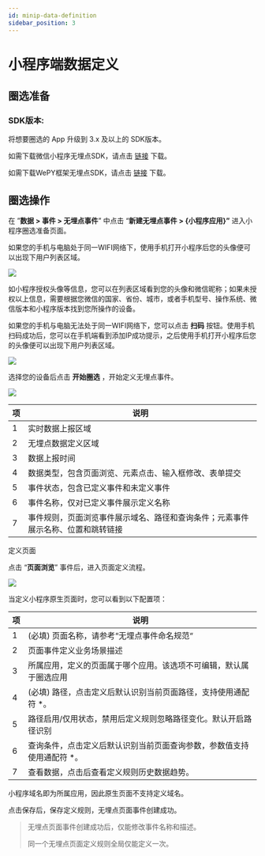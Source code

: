 ```yaml
---
id: minip-data-definition
sidebar_position: 3
---
```


# 小程序端数据定义

## 圈选准备[](#quan-xuan-zhun-bei)

### SDK版本:[](#sdk-ban-ben)

将想要圈选的 App 升级到 3.x 及以上的 SDK版本。

如需下载微信小程序无埋点SDK，请点击 [链接](https://assets.giocdn.com/sdk/cdp/3.0/gio-minp.js) 下载。

如需下载WePY框架无埋点SDK，请点击 [链接](https://assets.giocdn.com/sdk/cdp/3.0/gio-minp.esm.js) 下载。

## 圈选操作[](#quan-xuan-cao-zuo)

在 ”**数据 > 事件 > 无埋点事件**” 中点击 “**新建无埋点事件 > {小程序应用}”** 进入小程序圈选准备页面。

如果您的手机与电脑处于同一WIFI网络下，使用手机打开小程序后您的头像便可以出现下用户列表区域。

![](https://3953104361-files.gitbook.io/~/files/v0/b/gitbook-legacy-files/o/assets%2F-M2qbZInaXgdm8kkNosp%2F-MQpBeu-sZ8P81oEMV5h%2F-MQpCILNNmbKMS50FBbe%2Fimage.png?alt=media&token=ceb6d072-431d-4883-ae5e-6987c8a6fd3e)

如小程序授权头像等信息，您可以在列表区域看到您的头像和微信昵称；如果未授权以上信息，需要根据您微信的国家、省份、城市，或者手机型号、操作系统、微信版本和小程序版本找到您所操作的设备。

如果您的手机与电脑无法处于同一WIFI网络下，您可以点击 **扫码** 按钮。使用手机扫码成功后，您可以在手机端看到添加IP成功提示，之后使用手机打开小程序后您的头像便可以出现下用户列表区域。

![](https://3953104361-files.gitbook.io/~/files/v0/b/gitbook-legacy-files/o/assets%2F-M2qbZInaXgdm8kkNosp%2F-MQpBeu-sZ8P81oEMV5h%2F-MQpDqw07iYI5ojMsDOY%2Fimage.png?alt=media&token=a936906b-0022-46fb-b2a3-0b7180545544)

选择您的设备后点击 **开始圈选** ，开始定义无埋点事件。

![](https://3953104361-files.gitbook.io/~/files/v0/b/gitbook-legacy-files/o/assets%2F-M2qbZInaXgdm8kkNosp%2F-MQpEdWljs08FPaCzgBA%2F-MQpHQvO3zJhfmakfzMO%2Fimage.png?alt=media&token=67beec6f-41da-439e-990b-a12274c0f4fd)

| 项   | 说明  |
| --- | --- |
| 1   | 实时数据上报区域 |
| 2   | 无埋点数据定义区域 |
| 3   | 数据上报时间 |
| 4   | 数据类型，包含页面浏览、元素点击、输入框修改、表单提交 |
| 5   | 事件状态，包含已定义事件和未定义事件 |
| 6   | 事件名称，仅对已定义事件展示定义名称 |
| 7   | 事件规则，页面浏览事件展示域名、路径和查询条件；元素事件展示名称、位置和跳转链接 |


定义页面

点击 “**页面浏览**” 事件后，进入页面定义流程。

![](https://3953104361-files.gitbook.io/~/files/v0/b/gitbook-legacy-files/o/assets%2F-M2qbZInaXgdm8kkNosp%2F-MQpIK0q0whj__-hrfqP%2F-MQpLm4i1NUIC9qK01la%2Fimage.png?alt=media&token=ae22ce49-ec70-4560-aa07-c5d19a0f6c2e)

当定义小程序原生页面时，您可以看到以下配置项：

| 项   | 说明  |
| --- | --- |
| 1   | (必填) 页面名称，请参考“无埋点事件命名规范“ |
| 2   | 页面事件定义业务场景描述 |
| 3   | 所属应用，定义的页面属于哪个应用。该选项不可编辑，默认属于圈选应用 |
| 4   | (必填) 路径，点击定义后默认识别当前页面路径，支持使用通配符 *。 |
| 5   | 路径启用/仅用状态，禁用后定义规则忽略路径变化。默认开启路径识别 |
| 6   | 查询条件，点击定义后默认识别当前页面查询参数，参数值支持使用通配符 *。 |
| 7   | 查看数据，点击后查看定义规则历史数据趋势。 |

小程序域名即为所属应用，因此原生页面不支持定义域名。

点击保存后，保存定义规则，无埋点页面事件创建成功。

> 无埋点页面事件创建成功后，仅能修改事件名称和描述。
> 
> 同一个无埋点页面定义规则全局仅能定义一次。
